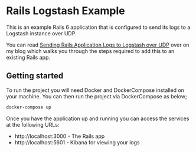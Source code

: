 # Rails Logstash Example

This is an example Rails 6 application that is configured to send its logs to a Logstash 
instance over UDP.

You can read [Sending Rails Application Logs to Logstash over UDP](https://benbarber.co.uk/blog/sending-rails-application-logs-to-logstash-over-udp) over on my blog which walks you 
through the steps required to add this to an existing Rails app.

## Getting started

To run the project you will need Docker and DockerCompose installed on your machine. You
can then run the project via DockerCompose as below;

```bash
docker-compose up
```

Once you have the application up and running you can access the services at the following 
URLs:

- http://localhost:3000 - The Rails app
- http://localhost:5601 - Kibana for viewing your logs
